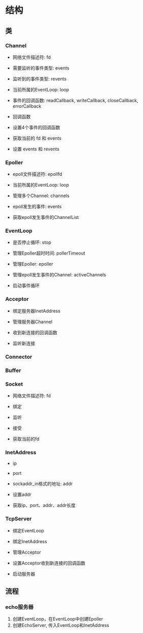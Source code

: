 
# 结构

## 类

### Channel

- 网络文件描述符: fd
- 需要监听的事件类型: events
- 监听到的事件类型: revents
- 当前所属的EventLoop: loop
- 事件的回调函数: readCallback, writeCallback, closeCallback, errorCallback

- 回调函数
- 设置4个事件的回调函数
- 获取当前的 fd 和 events
- 设置 events 和 revents

### Epoller

- epoll文件描述符: epollfd
- 当前所属的EventLoop: loop
- 管理多个Channel: channels
- epoll发生的事件: events

- 获取epoll发生事件的ChannelList

### EventLoop

- 是否停止循环: stop
- 管理Epoller超时时间: pollerTimeout
- 管理Epoller: epoller
- 管理epoll发生事件的Channel: activeChannels

- 启动事件循环

### Acceptor

- 绑定服务器InetAddress
- 管理服务器Channel

- 收到新连接的回调函数
- 监听新连接

### Connector

### Buffer

### Socket

- 网络文件描述符: fd

- 绑定
- 监听
- 接受
- 获取当前的fd

### InetAddress

- ip
- port
- sockaddr_in格式的地址: addr

- 设置addr
- 获取ip、port、addr、addr长度

### TcpServer

- 绑定EventLoop
- 绑定InetAddress
- 管理Acceptor

- 设置Acceptor收到新连接的回调函数
- 启动服务器

## 流程

### echo服务器

1. 创建EventLoop，在EventLoop中创建Epoller
2. 创建EchoServer, 传入EventLoop和InetAddress
